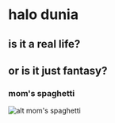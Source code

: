 # halo dunia

## is it a real life?

## or is it just fantasy?

### mom's spaghetti
![alt mom's spaghetti](https://i.imgflip.com/uf3je.jpg)
